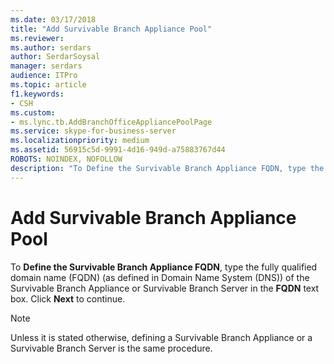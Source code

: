 ```yaml
---
ms.date: 03/17/2018
title: "Add Survivable Branch Appliance Pool"
ms.reviewer: 
ms.author: serdars
author: SerdarSoysal
manager: serdars
audience: ITPro
ms.topic: article
f1.keywords:
- CSH
ms.custom:
- ms.lync.tb.AddBranchOfficeAppliancePoolPage
ms.service: skype-for-business-server
ms.localizationpriority: medium
ms.assetid: 56915c5d-9991-4d16-949d-a75883767d44
ROBOTS: NOINDEX, NOFOLLOW
description: "To Define the Survivable Branch Appliance FQDN, type the fully qualified domain name (FQDN) (as defined in Domain Name System (DNS)) of the Survivable Branch Appliance or Survivable Branch Server in the FQDN text box. Click Next to continue."
---
```


# Add Survivable Branch Appliance Pool
 
To **Define the Survivable Branch Appliance FQDN**, type the fully qualified domain name (FQDN) (as defined in Domain Name System (DNS)) of the Survivable Branch Appliance or Survivable Branch Server in the **FQDN** text box. Click **Next** to continue.
  
> [!NOTE]
> Unless it is stated otherwise, defining a Survivable Branch Appliance or a Survivable Branch Server is the same procedure. 
  


